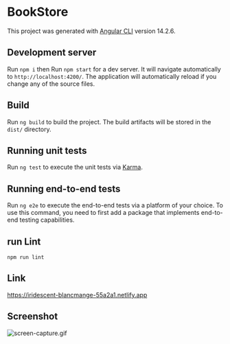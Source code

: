 # BookStore

This project was generated with [Angular CLI](https://github.com/angular/angular-cli) version 14.2.6.

## Development server

Run `npm i` then Run `npm start` for a dev server. It will navigate automatically to `http://localhost:4200/`. The application will automatically reload if you change any of the source files.

## Build

Run `ng build` to build the project. The build artifacts will be stored in the `dist/` directory.

## Running unit tests

Run `ng test` to execute the unit tests via [Karma](https://karma-runner.github.io).

## Running end-to-end tests

Run `ng e2e` to execute the end-to-end tests via a platform of your choice. To use this command, you need to first add a package that implements end-to-end testing capabilities.

## run Lint
`npm run lint`
## Link
https://iridescent-blancmange-55a2a1.netlify.app
## Screenshot
![screen-capture.gif](screen-capture.gif)
